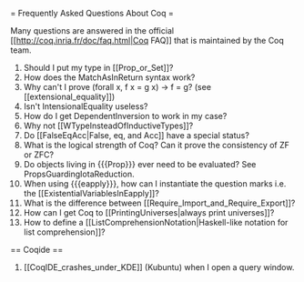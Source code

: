 = Frequently Asked Questions About Coq =

Many questions are answered in the official [[http://coq.inria.fr/doc/faq.html|Coq FAQ]] that is maintained by the Coq team.
 
 1. Should I put my type in [[Prop_or_Set]]?
 1. How does the MatchAsInReturn syntax work?
 1. Why can't I prove (forall x, f x = g x) -> f = g? (see [[extensional_equality]])
 1. Isn't IntensionalEquality useless?
 1. How do I get DependentInversion to work in my case?
 1. Why not [[WTypeInsteadOfInductiveTypes]]?
 1. Do [[FalseEqAcc|False, eq, and Acc]] have a special status?
 1. What is the logical strength of Coq?  Can it prove the consistency of ZF or ZFC?
 1. Do objects living in {{{Prop}}} ever need to be evaluated?  See PropsGuardingIotaReduction.
 1. When using {{{eapply}}}, how can I instantiate the question marks i.e. the [[ExistentialVariablesInEapply]]?
 1. What is the difference between [[Require_Import_and_Require_Export]]?
 1. How can I get Coq to [[PrintingUniverses|always print universes]]?
 1. How to define a [[ListComprehensionNotation|Haskell-like notation for list comprehension]]?

== Coqide ==

 1. [[CoqIDE_crashes_under_KDE]] (Kubuntu) when I open a query window.
